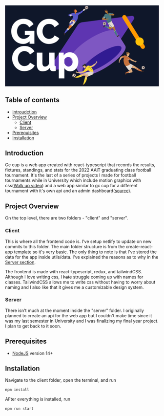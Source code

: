 ![og.png](./client/public/og.png)

## Table of contents
- [Introudction](#introduction)
- [Project Overview](#project-overview)
  - [Client](#client)
  - [Server](#server)
- [Prerequisites](#prerequisites)
- [Installation](#installation)

## Introduction
Gc cup is a web app created with react-typescript that records the results, fixtures, standings, and stats for the 2022 AAiT graduating class football tournament. It's the last of a series of projects I made for football tournaments while in University which include motion graphics with css([Walk up video](https://github.com/BarokDG/Walk-Up)) and a web app similar to gc cup for a different tournament with it's own api and an admin dashboard([source](https://github.com/DL-Cup/website-upgrade)).

## Project Overview
On the top level, there are two folders - "client" and "server". 

### Client
This is where all the frontend code is. I've setup netlify to update on new commits to this folder. The main folder structure is from the create-react-app template so it's very basic. The only thing to note is that I've stored the data for the app inside utils/data. I've explained the reasons as to why in the [Server section](#server).

The frontend is made with react-typescript, redux, and tailwindCSS. Although I love writing css, I ~~hate~~ struggle coming up with names for classes. TailwindCSS allows me to write css without having to worry about naming and I also like that it gives me a customizable design system.

### Server
There isn't much at the moment inside the "server" folder. I originally planned to create an api for the web app but I couldn't make time since it was my last semester in University and I was finalizing my final year project. I plan to get back to it soon.

## Prerequisites
- [NodeJS](https://nodejs.org) version 14+

## Installation
Navigate to the client folder, open the terminal, and run
```bash
npm install
```
AFter everything is installed, run
```bash
npm run start
```
